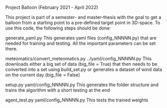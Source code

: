 Project Balloon (February 2021 - April 2022)

This project is part of a semester- and master-thesis with the goal to get a balloon from a starting point to a pre-defined target point in 3D-space.
To use this code, the following steps should be done:

generate_yaml.py
This generates yaml files (config_NNNNN.py) that are needed for training and testing. All the important parameters can be set there.

meteomatics/convert_meteomatics.py ../yaml/config_NNNNN.py
This downloads either a big set of data (big_file = True) that then needs to be converted into a set using build_set.py or generates a dataset of wind data on the current day (big_file = False)

setup.py yaml/config_NNNNN.py
This generates the folder structure and trains the algorithm with a short testing at the end

agent_test.py yaml/config_NNNNN.py
This tests the trained weights

